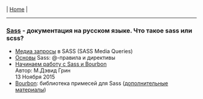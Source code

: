 | [Home](../README.md) |

- - - - - - - - - - - - - - - - - - - - - - - - - - - - - - - - - - - - - - - -
### [Sass][sass] - документация на русском языке. Что такое sass или scss?  
  - [Медиа запросы][sass_1] в SASS (SASS Media Queries)  
  - [Основы][sass_2] Sass: @-правила и директивы  
  - [Начинаем работу с Sass и Bourbon][sass_3]  
    Автор: М.Дэвид Грин  
    13 Ноября 2015
  - [Bourbon][sass_4]: библиотека примесей для Sass ([дополнительные материалы][sass_4.1])

[sass]: https://sass-scss.ru/ "Sass - документация на русском языке"
[sass_1]: http://area53.ru/route/route.php?css3/media-zaprosy-v-sass-sass-media-queries.html "Медиа запросы в SASS"
[sass_2]: https://getinstance.info/articles/css/sass-basics-rules-directives/ "Основы Sass: @-правила и директивы"
[sass_3]: http://prgssr.ru/development/nachinaem-rabotu-s-sass-i-bourbon.html "Начинаем работу с Sass и Bourbon"
[sass_4]: https://www.bourbon.io/ "Bourbon - это легкий набор инструментов Sass"
[sass_4.1]: https://webdesign.tutsplus.com/ru/tutorials/introducing-bourbon-lightweight-sass-mixins-and-more--cms-24733 "Bourbon: библиотека примесей для Sass"